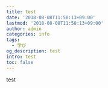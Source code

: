 ```yaml
---
title: test
date: '2018-08-08T11:58:13+09:00'
lastmod: '2018-08-08T11:58:13+09:00'
author: admin
categories: info
tags:
  - 学び
og_description: test
intro: test
toc: false
---
```

test
